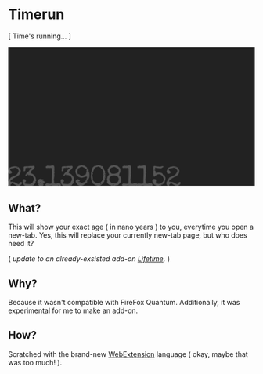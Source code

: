 # Timerun
[ Time's running... ]

![screenshot](image/screenshot.png)

## What?

This will show your exact age ( in nano years ) to you, everytime you open a new-tab. Yes, this will replace your currently new-tab page, but who does need it?

( *update to an already-exsisted add-on [Lifetime](https://addons.mozilla.org/en-US/firefox/addon/lifetime/).* )

## Why?

Because it wasn't compatible with FireFox Quantum. Additionally, it was experimental for me to make an add-on.

## How?

Scratched with the brand-new [WebExtension](https://developer.mozilla.org/en-US/docs/Mozilla/Add-ons/WebExtensions) language ( okay, maybe that was too much! ).
